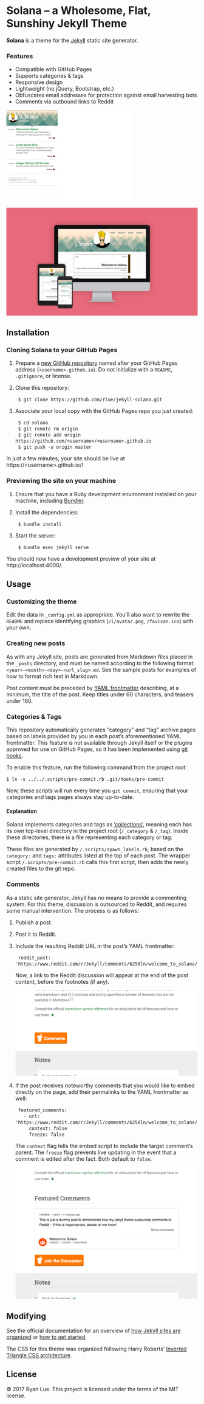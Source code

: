 Solana – a Wholesome, Flat, Sunshiny Jekyll Theme
===============================================

**Solana** is a theme for the [Jekyll][jk] static site generator. 

### Features

* Compatible with GitHub Pages
* Supports categories & tags
* Responsive design
* Lightweight (no jQuery, Bootstrap, etc.) 
* Obfuscates email addresses for protection against email harvesting bots
* Comments via outbound links to Reddit

![](https://raw.githubusercontent.com/rlue/i/master/solana/responsive.gif)

![](https://raw.githubusercontent.com/rlue/i/master/solana/device_mockup.png)

Installation
------------

### Cloning Solana to your GitHub Pages

1. Prepare a [new GitHub repository][new] named after your GitHub Pages address (`<username>.github.io`). Do not initialize with a `README`, `.gitignore`, or license.
2. Clone this repository:

        $ git clone https://github.com/rlue/jekyll-solana.git

3. Associate your local copy with the GitHub Pages repo you just created:

        $ cd solana
        $ git remote rm origin
        $ git remote add origin https://github.com/<username>/<username>.github.io
        $ git push -u origin master

In just a few minutes, your site should be live at https://\<username\>.github.io/!

### Previewing the site on your machine

1. Ensure that you have a Ruby development environment installed on your machine, including [Bundler][bun].
2. Install the dependencies:

        $ bundle install

3. Start the server: 

        $ bundle exec jekyll serve

You should now have a development preview of your site at http://localhost:4000/.

Usage
-----

### Customizing the theme

Edit the data in `_config.yml` as appropriate. You’ll also want to rewrite the `README` and replace identifying graphics (`/i/avatar.png`, `/favicon.ico`) with your own.

### Creating new posts

As with any Jekyll site, posts are generated from Markdown files placed in the `_posts` directory, and must be named according to the following format: `<year>-<month>-<day>-<url_slug>.md`. See the sample posts for examples of how to format rich text in Markdown.

Post content must be preceded by [YAML frontmatter][doc-fm] describing, at a minimum, the title of the post. Keep titles under 60 characters, and teasers under 160.

### Categories & Tags

This repository automatically generates “category” and “tag” archive pages based on labels provided by you in each post’s aforementioned YAML frontmatter. This feature is not available through Jekyll itself or the plugins approved for use on GitHub Pages, so it has been implemented using [git hooks][ghk].

To enable this feature, run the following command from the project root:

```
$ ln -s ../../.scripts/pre-commit.rb .git/hooks/pre-commit
```

Now, these scripts will run every time you `git commit`, ensuring that your categories and tags pages always stay up-to-date.

#### Explanation

Solana implements categories and tags as [‘collections’][doc-col], meaning each has its own top-level directory in the project root (`/_category` & `/_tag`). Inside these directories, there is a file representing each category or tag.

These files are generated by `/.scripts/spawn_labels.rb`, based on the `category:` and `tags:` attributes listed at the top of each post. The wrapper script `/.scripts/pre-commit.rb` calls this first script, then adds the newly created files to the git repo.

### Comments

As a static site generator, Jekyll has no means to provide a commenting system. For this theme, discussion is outsourced to Reddit, and requires some manual intervention. The process is as follows:

1. Publish a post.
2. Post it to Reddit.
3. Include the resulting Reddit URL in the post’s YAML frontmatter:

        reddit_post: 'https://www.reddit.com/r/Jekyll/comments/6258ln/welcome_to_solana/'

   Now, a link to the Reddit discussion will appear at the end of the post content, before the footnotes (if any).

   ![](https://raw.githubusercontent.com/rlue/i/master/solana/comments-1.png)
4. If the post receives noteworthy comments that you would like to embed directly on the page, add their permalinks to the YAML frontmatter as well:

        featured_comments:
          - url: 'https://www.reddit.com/r/Jekyll/comments/6258ln/welcome_to_solana/dfjtxba/'
            context: false
            freeze: false

   The `context` flag tells the embed script to include the target comment’s parent. The `freeze` flag prevents live updating in the event that a comment is edited after the fact. Both default to `false`.

   ![](https://raw.githubusercontent.com/rlue/i/master/solana/comments-2.png)

Modifying
---------

See the official documentation for an overview of [how Jekyll sites are organized][doc-dirs] or [how to get started][doc-qs].

The CSS for this theme was organized following Harry Roberts’ [Inverted Triangle CSS architecture][itcss].

License
-------

© 2017 Ryan Lue. This project is licensed under the terms of the MIT license.

[jk]: http://jekyllrb.com/
[new]: https://github.com/new
[bun]: https://github.com/bundler/bundler#installation-and-usage
[doc-fm]: https://jekyllrb.com/docs/frontmatter/
[ghk]: http://githooks.com/
[doc-col]: https://jekyllrb.com/docs/collections/
[doc-dirs]: https://jekyllrb.com/docs/structure/
[doc-qs]: https://jekyllrb.com/docs/quickstart/
[itcss]: https://www.xfive.co/blog/itcss-scalable-maintainable-css-architecture/
